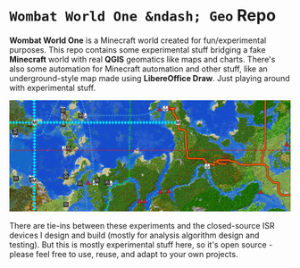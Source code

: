 # `Wombat World One &ndash; Geo` Repo

**Wombat World One** is a Minecraft world created for fun/experimental purposes. This repo contains some experimental stuff bridging a fake **Minecraft** world with real **QGIS** geomatics like maps and charts. There's also some automation for Minecraft automation and other stuff, like an underground-style map made using **LibereOffice Draw**. Just playing around with experimental stuff. 

<img src=meta/meta-banner.png>

There are tie-ins between these experiments and the closed-source ISR devices I design and build (mostly for analysis algorithm design and testing). But this is mostly experimental stuff here, so it's open source - please feel free to use, reuse, and adapt to your own projects.
